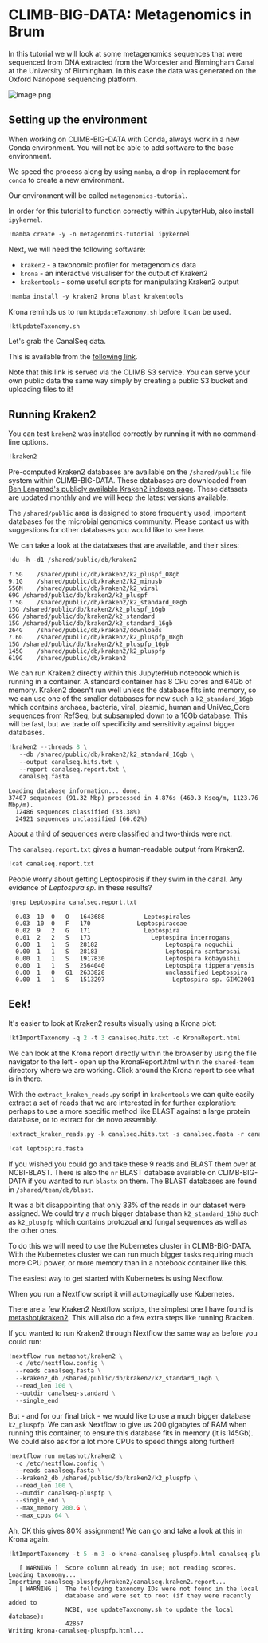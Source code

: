 # CLIMB-BIG-DATA: Metagenomics in Brum

In this tutorial we will look at some metagenomics sequences that were sequenced from DNA extracted from the Worcester and Birmingham Canal at the University of Birmingham. In this case the data was generated on the Oxford Nanopore sequencing platform.

![image.png](https://s0.geograph.org.uk/geophotos/03/42/44/3424466_b680b84c_original.jpg)

## Setting up the environment

When working on CLIMB-BIG-DATA with Conda, always work in a new Conda environment. You will not be able to add software to the base environment.

We speed the process along by using `mamba`, a drop-in replacement for `conda` to create a new environment.

Our environment will be called `metagenomics-tutorial`.
   
In order for this tutorial to function correctly within JupyterHub, also install `ipykernel`.


```python
!mamba create -y -n metagenomics-tutorial ipykernel
```

Next, we will need the following software:

   * `kraken2` - a taxonomic profiler for metagenomics data
   * `krona` - an interactive visualiser for the output of Kraken2
   * `krakentools` - some useful scripts for manipulating Kraken2 output


```python
!mamba install -y kraken2 krona blast krakentools 
```

Krona reminds us to run `ktUpdateTaxonomy.sh` before it can be used.


```python
!ktUpdateTaxonomy.sh
```

Let's grab the CanalSeq data.

This is available from the [following link](https://loman-labz-public-datasets.s3.climb.ac.uk/canalseq.fasta).

Note that this link is served via the CLIMB S3 service. You can serve your own public data the same way simply by creating a public S3 bucket and uploading files to it!


## Running Kraken2

You can test `kraken2` was installed correctly by running it with no command-line options.


```python
!kraken2
```

Pre-computed Kraken2 databases are available on the `/shared/public` file system within CLIMB-BIG-DATA. These databases are downloaded from [Ben Langmad's publicly available Kraken2 indexes page](https://benlangmead.github.io/aws-indexes/k2). These datasets are updated monthly and we will keep the latest versions available.

The `/shared/public` area is designed to store frequently used, important databases for the microbial genomics community. Please contact us with suggestions for other databases you would like to see here.

We can take a look at the databases that are available, and their sizes:


```python
!du -h -d1 /shared/public/db/kraken2
```

    7.5G	/shared/public/db/kraken2/k2_pluspf_08gb
    9.1G	/shared/public/db/kraken2/k2_minusb
    556M	/shared/public/db/kraken2/k2_viral
    69G	/shared/public/db/kraken2/k2_pluspf
    7.5G	/shared/public/db/kraken2/k2_standard_08gb
    15G	/shared/public/db/kraken2/k2_pluspf_16gb
    65G	/shared/public/db/kraken2/k2_standard
    15G	/shared/public/db/kraken2/k2_standard_16gb
    264G	/shared/public/db/kraken2/downloads
    7.6G	/shared/public/db/kraken2/k2_pluspfp_08gb
    15G	/shared/public/db/kraken2/k2_pluspfp_16gb
    145G	/shared/public/db/kraken2/k2_pluspfp
    619G	/shared/public/db/kraken2


We can run Kraken2 directly within this JupyterHub notebook which is running in a container. A standard container has 8 CPu cores and 64Gb of memory. Kraken2 doesn't run well unless the database fits into memory, so we can use one of the smaller databases for now such a `k2_standard_16gb` which contains archaea, bacteria, viral, plasmid, human and UniVec_Core sequences from RefSeq, but subsampled down to a 16Gb database. This will be fast, but we trade off specificity and sensitivity against bigger databases.


```python
!kraken2 --threads 8 \
   --db /shared/public/db/kraken2/k2_standard_16gb \
   --output canalseq.hits.txt \
   --report canalseq.report.txt \
   canalseq.fasta
```

    Loading database information... done.
    37407 sequences (91.32 Mbp) processed in 4.876s (460.3 Kseq/m, 1123.76 Mbp/m).
      12486 sequences classified (33.38%)
      24921 sequences unclassified (66.62%)


About a third of sequences were classified and two-thirds were not.

The `canalseq.report.txt` gives a human-readable output from Kraken2.


```python
!cat canalseq.report.txt
```

People worry about getting Leptospirosis if they swim in the canal. Any evidence of _Leptospira sp._ in these results?


```python
!grep Leptospira canalseq.report.txt
```

      0.03	10	0	O	1643688	          Leptospirales
      0.03	10	0	F	170	            Leptospiraceae
      0.02	9	2	G	171	              Leptospira
      0.01	2	2	S	173	                Leptospira interrogans
      0.00	1	1	S	28182	                Leptospira noguchii
      0.00	1	1	S	28183	                Leptospira santarosai
      0.00	1	1	S	1917830	                Leptospira kobayashii
      0.00	1	1	S	2564040	                Leptospira tipperaryensis
      0.00	1	0	G1	2633828	                unclassified Leptospira
      0.00	1	1	S	1513297	                  Leptospira sp. GIMC2001


## Eek!

It's easier to look at Kraken2 results visually using a Krona plot:


```python
!ktImportTaxonomy -q 2 -t 3 canalseq.hits.txt -o KronaReport.html
```

We can look at the Krona report directly within the browser by using the file navigator to the left - open up the KronaReport.html within the `shared-team` directory where we are working. Click around the Krona report to see what is in there.

With the `extract_kraken_reads.py` script in `krakentools` we can quite easily extract a set of reads that we are interested in for further exploration: perhaps to use a more specific method like BLAST against a large protein database, or to extract for de novo assembly.


```python
!extract_kraken_reads.py -k canalseq.hits.txt -s canalseq.fasta -r canalseq.report.txt -t 171 -o leptospira.fasta --include-children
```


```python
!cat leptospira.fasta
```

If you wished you could go and take these 9 reads and BLAST them over at NCBI-BLAST. There is also the `nr` BLAST database available on CLIMB-BIG-DATA if you wanted to run `blastx` on them. The BLAST databases are found in `/shared/team/db/blast`.

It was a bit disappointing that only 33% of the reads in our dataset were assigned. We could try a much bigger database than `k2_standard_16hb` such as `k2_pluspfp` which contains protozoal and fungal sequences as well as the other ones. 

To do this we will need to use the Kubernetes cluster in CLIMB-BIG-DATA. With the Kubernetes cluster we can run much bigger tasks requiring much more CPU power, or more memory than in a notebook container like this.

The easiest way to get started with Kubernetes is using Nextflow.

When you run a Nextflow script it will automagically use Kubernetes.

There are a few Kraken2 Nextflow scripts, the simplest one I have found is [metashot/kraken2](https://github.com/metashot/kraken2). This will also do a few extra steps like running Bracken.

If you wanted to run Kraken2 through Nextflow the same way as before you could run:


```python
!nextflow run metashot/kraken2 \
  -c /etc/nextflow.config \
  --reads canalseq.fasta \
  --kraken2_db /shared/public/db/kraken2/k2_standard_16gb \
  --read_len 100 \
  --outdir canalseq-standard \
  --single_end
```

But - and for our final trick - we would like to use a much bigger database `k2_pluspfp`. We can ask Nextflow to give us 200 gigabytes of RAM when running this container, to ensure this database fits in memory (it is 145Gb). We could also ask for a lot more CPUs to speed things along further!


```python
!nextflow run metashot/kraken2 \
  -c /etc/nextflow.config \
  --reads canalseq.fasta \
  --kraken2_db /shared/public/db/kraken2/k2_pluspfp \
  --read_len 100 \
  --outdir canalseq-pluspfp \
  --single_end \
  --max_memory 200.G \
  --max_cpus 64 \
```

Ah, OK this gives 80% assignment! We can go and take a look at this in Krona again.


```python
!ktImportTaxonomy -t 5 -m 3 -o krona-canalseq-pluspfp.html canalseq-pluspfp/kraken2/canalseq.kraken2.report
```

       [ WARNING ]  Score column already in use; not reading scores.
    Loading taxonomy...
    Importing canalseq-pluspfp/kraken2/canalseq.kraken2.report...
       [ WARNING ]  The following taxonomy IDs were not found in the local
                    database and were set to root (if they were recently added to
                    NCBI, use updateTaxonomy.sh to update the local database):
                    42857
    Writing krona-canalseq-pluspfp.html...

